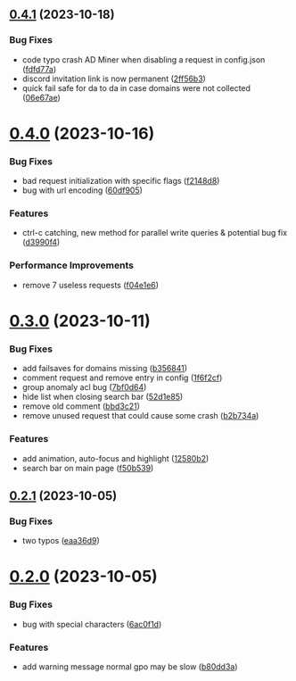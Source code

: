 ## [0.4.1](https://github.com/Mazars-Tech/AD_Miner/compare/v0.4.0...v0.4.1) (2023-10-18)


### Bug Fixes

* code typo crash AD Miner when disabling a request in config.json ([fdfd77a](https://github.com/Mazars-Tech/AD_Miner/commit/fdfd77aabd920ce473e58c136a96fe2f0d08ee5c))
* discord invitation link is now permanent ([2ff56b3](https://github.com/Mazars-Tech/AD_Miner/commit/2ff56b34303696009d233abc3937367679e0ad01))
* quick fail safe for da to da in case domains were not collected ([06e67ae](https://github.com/Mazars-Tech/AD_Miner/commit/06e67aea90f54e4aebc4736b33e5f7f2c70e0ce4))



# [0.4.0](https://github.com/Mazars-Tech/AD_Miner/compare/v0.3.0...v0.4.0) (2023-10-16)


### Bug Fixes

* bad request initialization with specific flags ([f2148d8](https://github.com/Mazars-Tech/AD_Miner/commit/f2148d875bcc6b71d963fb38de6cf2db9b203a17))
* bug with url encoding ([60df905](https://github.com/Mazars-Tech/AD_Miner/commit/60df905106a9d24125b3a324907ea248d01b8180))


### Features

* ctrl-c catching, new method for parallel write queries & potential bug fix ([d3990f4](https://github.com/Mazars-Tech/AD_Miner/commit/d3990f4b531bc51dbc508f8985a9b266187c47dd))


### Performance Improvements

* remove 7 useless requests ([f04e1e6](https://github.com/Mazars-Tech/AD_Miner/commit/f04e1e6f3f10fe0d0cc4f846e21210d99c9ca660))



# [0.3.0](https://github.com/Mazars-Tech/AD_Miner/compare/v0.2.1...v0.3.0) (2023-10-11)


### Bug Fixes

* add failsaves for domains missing ([b356841](https://github.com/Mazars-Tech/AD_Miner/commit/b35684168987aa6a528594aa9e3cc48c356b5bb7))
* comment request and remove entry in config ([1f6f2cf](https://github.com/Mazars-Tech/AD_Miner/commit/1f6f2cf965f1cf042db2df0f976e8af5f2e93fbe))
* group anomaly acl bug ([7bf0d64](https://github.com/Mazars-Tech/AD_Miner/commit/7bf0d64203b476845001108e069147727861606f))
* hide list when closing search bar ([52d1e85](https://github.com/Mazars-Tech/AD_Miner/commit/52d1e85e4603c7201f3a25008e2e6103d25ffc7c))
* remove old comment ([bbd3c21](https://github.com/Mazars-Tech/AD_Miner/commit/bbd3c21f8aca77476074db1a4c38453a464b8b2f))
* remove unused request that could cause some crash ([b2b734a](https://github.com/Mazars-Tech/AD_Miner/commit/b2b734aaf0649ac1c6df2a700b044614627c9e47))


### Features

* add animation, auto-focus and highlight ([12580b2](https://github.com/Mazars-Tech/AD_Miner/commit/12580b2eebff273e6602dab1ef77cb06a22cb6d4))
* search bar on main page ([f50b539](https://github.com/Mazars-Tech/AD_Miner/commit/f50b539284b712f703dcbfd89f1644d9ab109779))



## [0.2.1](https://github.com/Mazars-Tech/AD_Miner/compare/v0.2.0...v0.2.1) (2023-10-05)


### Bug Fixes

* two typos ([eaa36d9](https://github.com/Mazars-Tech/AD_Miner/commit/eaa36d9284f1a53a6f034ec33ff38725e5e72ce1))



# [0.2.0](https://github.com/Mazars-Tech/AD_Miner/compare/v0.1.3...v0.2.0) (2023-10-05)


### Bug Fixes

* bug with special characters ([6ac0f1d](https://github.com/Mazars-Tech/AD_Miner/commit/6ac0f1d85beffd0fef374778dea3339932a8ffce))


### Features

* add warning message normal gpo may be slow ([b80dd3a](https://github.com/Mazars-Tech/AD_Miner/commit/b80dd3ac93864a43c0deb0ec864b566976245a47))



